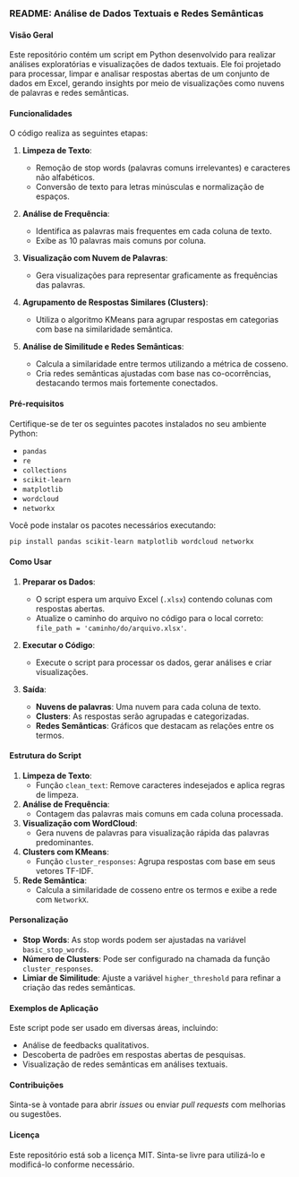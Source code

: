 ### README: Análise de Dados Textuais e Redes Semânticas

#### Visão Geral
Este repositório contém um script em Python desenvolvido para realizar análises exploratórias e visualizações de dados textuais. Ele foi projetado para processar, limpar e analisar respostas abertas de um conjunto de dados em Excel, gerando insights por meio de visualizações como nuvens de palavras e redes semânticas.

#### Funcionalidades
O código realiza as seguintes etapas:
1. **Limpeza de Texto**:
   - Remoção de stop words (palavras comuns irrelevantes) e caracteres não alfabéticos.
   - Conversão de texto para letras minúsculas e normalização de espaços.

2. **Análise de Frequência**:
   - Identifica as palavras mais frequentes em cada coluna de texto.
   - Exibe as 10 palavras mais comuns por coluna.

3. **Visualização com Nuvem de Palavras**:
   - Gera visualizações para representar graficamente as frequências das palavras.

4. **Agrupamento de Respostas Similares (Clusters)**:
   - Utiliza o algoritmo KMeans para agrupar respostas em categorias com base na similaridade semântica.

5. **Análise de Similitude e Redes Semânticas**:
   - Calcula a similaridade entre termos utilizando a métrica de cosseno.
   - Cria redes semânticas ajustadas com base nas co-ocorrências, destacando termos mais fortemente conectados.

#### Pré-requisitos
Certifique-se de ter os seguintes pacotes instalados no seu ambiente Python:
- `pandas`
- `re`
- `collections`
- `scikit-learn`
- `matplotlib`
- `wordcloud`
- `networkx`

Você pode instalar os pacotes necessários executando:
```bash
pip install pandas scikit-learn matplotlib wordcloud networkx
```

#### Como Usar
1. **Preparar os Dados**:
   - O script espera um arquivo Excel (`.xlsx`) contendo colunas com respostas abertas.
   - Atualize o caminho do arquivo no código para o local correto: `file_path = 'caminho/do/arquivo.xlsx'`.

2. **Executar o Código**:
   - Execute o script para processar os dados, gerar análises e criar visualizações.

3. **Saída**:
   - **Nuvens de palavras**: Uma nuvem para cada coluna de texto.
   - **Clusters**: As respostas serão agrupadas e categorizadas.
   - **Redes Semânticas**: Gráficos que destacam as relações entre os termos.

#### Estrutura do Script
1. **Limpeza de Texto**:
   - Função `clean_text`: Remove caracteres indesejados e aplica regras de limpeza.
2. **Análise de Frequência**:
   - Contagem das palavras mais comuns em cada coluna processada.
3. **Visualização com WordCloud**:
   - Gera nuvens de palavras para visualização rápida das palavras predominantes.
4. **Clusters com KMeans**:
   - Função `cluster_responses`: Agrupa respostas com base em seus vetores TF-IDF.
5. **Rede Semântica**:
   - Calcula a similaridade de cosseno entre os termos e exibe a rede com `NetworkX`.

#### Personalização
- **Stop Words**: As stop words podem ser ajustadas na variável `basic_stop_words`.
- **Número de Clusters**: Pode ser configurado na chamada da função `cluster_responses`.
- **Limiar de Similitude**: Ajuste a variável `higher_threshold` para refinar a criação das redes semânticas.

#### Exemplos de Aplicação
Este script pode ser usado em diversas áreas, incluindo:
- Análise de feedbacks qualitativos.
- Descoberta de padrões em respostas abertas de pesquisas.
- Visualização de redes semânticas em análises textuais.

#### Contribuições
Sinta-se à vontade para abrir *issues* ou enviar *pull requests* com melhorias ou sugestões.

#### Licença
Este repositório está sob a licença MIT. Sinta-se livre para utilizá-lo e modificá-lo conforme necessário.
